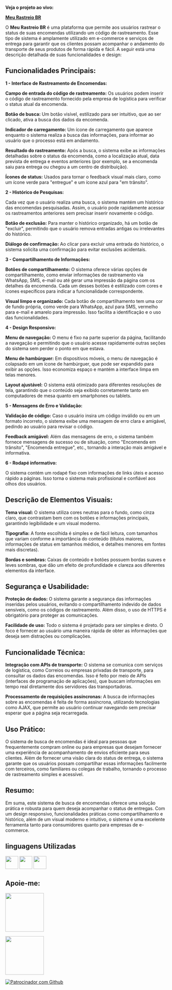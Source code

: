 **Veja o projeto ao vivo:**

[**Meu Rastreio BR**](https://ninja1375.github.io/Meu-Rastreio-BR/)


O **Meu Rastreio BR** é uma plataforma que permite aos usuários rastrear o status de suas encomendas utilizando um código de rastreamento. Esse tipo de sistema é amplamente utilizado em e-commerce e serviços de entrega para garantir que os clientes possam acompanhar o andamento do transporte de seus produtos de forma rápida e fácil. A seguir está uma descrição detalhada de suas funcionalidades e design:

## Funcionalidades Principais: ##
**1 - Interface de Rastreamento de Encomendas:**

**Campo de entrada do código de rastreamento:** Os usuários podem inserir o código de rastreamento fornecido pela empresa de logística para verificar o status atual da encomenda.

**Botão de busca:** Um botão visível, estilizado para ser intuitivo, que ao ser clicado, ativa a busca dos dados da encomenda.

**Indicador de carregamento:** Um ícone de carregamento que aparece enquanto o sistema realiza a busca das informações, para informar ao usuário que o processo está em andamento.

**Resultado do rastreamento:** Após a busca, o sistema exibe as informações detalhadas sobre o status da encomenda, como a localização atual, data prevista de entrega e eventos anteriores (por exemplo, se a encomenda saiu para entrega ou chegou a um centro de distribuição).

**Ícones de status:** Usados para tornar o feedback visual mais claro, como um ícone verde para "entregue" e um ícone azul para "em trânsito".

**2 - Histórico de Pesquisas:**

Cada vez que o usuário realiza uma busca, o sistema mantém um histórico das encomendas pesquisadas. Assim, o usuário pode rapidamente acessar os rastreamentos anteriores sem precisar inserir novamente o código.

**Botão de exclusão:** Para manter o histórico organizado, há um botão de "excluir", permitindo que o usuário remova entradas antigas ou irrelevantes do histórico.

**Diálogo de confirmação:** Ao clicar para excluir uma entrada do histórico, o sistema solicita uma confirmação para evitar exclusões acidentais.

**3 - Compartilhamento de Informações:**

**Botões de compartilhamento:** O sistema oferece várias opções de compartilhamento, como enviar informações de rastreamento via WhatsApp, SMS, e-mail ou até gerar uma impressão da página com os detalhes da encomenda. Cada um desses botões é estilizado com cores e ícones específicos para indicar a funcionalidade correspondente.

**Visual limpo e organizado:** Cada botão de compartilhamento tem uma cor de fundo própria, como verde para WhatsApp, azul para SMS, vermelho para e-mail e amarelo para impressão. Isso facilita a identificação e o uso das funcionalidades.

**4 - Design Responsivo:**

**Menu de navegação:** O menu é fixo na parte superior da página, facilitando a navegação e permitindo que o usuário acesse rapidamente outras seções do sistema sem perder o ponto em que estava.

**Menu de hambúrguer:** Em dispositivos móveis, o menu de navegação é colapsado em um ícone de hambúrguer, que pode ser expandido para exibir as opções. Isso economiza espaço e mantém a interface limpa em telas menores.

**Layout ajustável:** O sistema está otimizado para diferentes resoluções de tela, garantindo que o conteúdo seja exibido corretamente tanto em computadores de mesa quanto em smartphones ou tablets.

**5 - Mensagens de Erro e Validação:**

**Validação de código:** Caso o usuário insira um código inválido ou em um formato incorreto, o sistema exibe uma mensagem de erro clara e amigável, pedindo ao usuário para revisar o código.

**Feedback amigável:** Além das mensagens de erro, o sistema também fornece mensagens de sucesso ou de situação, como "Encomenda em trânsito", "Encomenda entregue", etc., tornando a interação mais amigável e informativa.

**6 - Rodapé informativo:**

O sistema contém um rodapé fixo com informações de links úteis e acesso rápido a páginas. Isso torna o sistema mais profissional e confiável aos olhos dos usuários.

## Descrição de Elementos Visuais: ##

**Tema visual:** O sistema utiliza cores neutras para o fundo, como cinza claro, que contrastam bem com os botões e informações principais, garantindo legibilidade e um visual moderno.

**Tipografia:** A fonte escolhida é simples e de fácil leitura, com tamanhos que variam conforme a importância do conteúdo (títulos maiores, informações de status em tamanhos médios, e detalhes menores em fontes mais discretas).

**Bordas e sombras:** Caixas de conteúdo e botões possuem bordas suaves e leves sombras, que dão um efeito de profundidade e clareza aos diferentes elementos da interface.

## Segurança e Usabilidade: ##

**Proteção de dados:** O sistema garante a segurança das informações inseridas pelos usuários, evitando o compartilhamento indevido de dados sensíveis, como os códigos de rastreamento. Além disso, o uso de HTTPS é obrigatório para proteger as comunicações.

**Facilidade de uso:** Todo o sistema é projetado para ser simples e direto. O foco é fornecer ao usuário uma maneira rápida de obter as informações que deseja sem distrações ou complicações.

## Funcionalidade Técnica: ##

**Integração com APIs de transporte:** O sistema se comunica com serviços de logística, como Correios ou empresas privadas de transporte, para consultar os dados das encomendas. Isso é feito por meio de APIs (interfaces de programação de aplicações), que buscam informações em tempo real diretamente dos servidores das transportadoras.

**Processamento de requisições assíncronas:** A busca de informações sobre as encomendas é feita de forma assíncrona, utilizando tecnologias como AJAX, que permite ao usuário continuar navegando sem precisar esperar que a página seja recarregada.

## Uso Prático: ##

O sistema de busca de encomendas é ideal para pessoas que frequentemente compram online ou para empresas que desejam fornecer uma experiência de acompanhamento de envios eficiente para seus clientes. Além de fornecer uma visão clara do status de entrega, o sistema garante que os usuários possam compartilhar essas informações facilmente com terceiros, como familiares ou colegas de trabalho, tornando o processo de rastreamento simples e acessível.

## Resumo: ##

Em suma, este sistema de busca de encomendas oferece uma solução prática e robusta para quem deseja acompanhar o status de entregas. Com um design responsivo, funcionalidades práticas como compartilhamento e histórico, além de um visual moderno e intuitivo, o sistema é uma excelente ferramenta tanto para consumidores quanto para empresas de e-commerce.

## linguagens Utilizadas ##

<a href="https://programartudo.blogspot.com/2024/05/html-o-que-e-e-qual-sua-funcionalidade.html?m=1" target="_blank"><img loading="lazy" src="https://cdn.jsdelivr.net/gh/devicons/devicon/icons/html5/html5-original.svg" width="40" height="40"/></a> <a href="https://programartudo.blogspot.com/2024/05/css-significado-e-funcionalidade.html?m=1" target="_blank"><img loading="lazy" src="https://cdn.jsdelivr.net/gh/devicons/devicon/icons/css3/css3-original.svg" width="40" height="40"/></a> <a href="https://programartudo.blogspot.com/2024/05/javascript-significado-e-funcionalidade.html?m=1" target="_blank"><img loading="lazy" src="https://cdn.jsdelivr.net/gh/devicons/devicon/icons/javascript/javascript-original.svg" width="40" height="40"/></a>

## Apoie-me:

<a href="https://buymeacoffee.com/antonio13" target="_blank"><img loading="lazy" src="https://img.buymeacoffee.com/button-api/?text=Buy%20me%20a%20coffee&emoji=&slug=seu_nome_de_usuario&button_colour=FFDD00&font_colour=000000&font_family=Cookie&outline_colour=000000&coffee_colour=ffffff" width="120" height="120"></a>

<a href="https://www.paypal.com/donate/?hosted_button_id=DN574F28FYUNG" target="_blank"><img loading="lazy" src="https://upload.wikimedia.org/wikipedia/commons/b/b5/PayPal.svg" width="120" height="120"></a>

<a href="https://github.com/sponsors/Ninja1375"><img alt="Patrocinador com Github" title="Patrocinador com Github" src="https://img.shields.io/badge/-Patrocinador-ea4aaa?style=for-the-badge&logo=github&logoColor=white"/></a>
